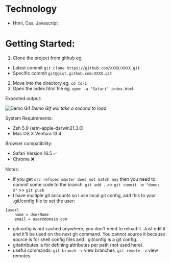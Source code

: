 # Technology

- Html, Css, Javascript

# Getting Started:

1. Clone the project from github eg.

- Latest commit `git clone https://github.com/XXXX/XXXX.git`
- Specific commit `git@gist.github.com:XXXX.git`

2. Move into the directory eg. `cd td-1`
3. Open the index.html file eg. `open -a "Safari" index.html`

Expected output:

![Demo Gif](https://github.com/jacob30/gh-assets/blob/main/td1.gif)
_Demo Gif will take a second to load_

System Requirements:

- Zsh 5.9 (arm-apple-darwin21.3.0)
- Mac OS X Ventura 13.4

Browser compatibility:

- Safari Version 16.5 ✅
- Chrome ❌

Notes:

- if you get `src refspec master does not match any` then you need to commit some code to the branch. `git add .` >> `git commit -m "done: X"` >> `git push`
- I have multiple git accounts so I use local git config, add this to your .git/config file to set the user:

```
[user]
    name = UserName
    email = user@domain.com
```

- gitconfig is not cached anywhere, you don't need to reload it. Just edit it and it'll be used on the next git command. You cannot source it because source is for shell config files and . gitconfig is a git config.
- gitattributes is for defining attributes per path (not used here).
- useful commands: `git branch -r` view branches, `git remote -v` view remotes.
